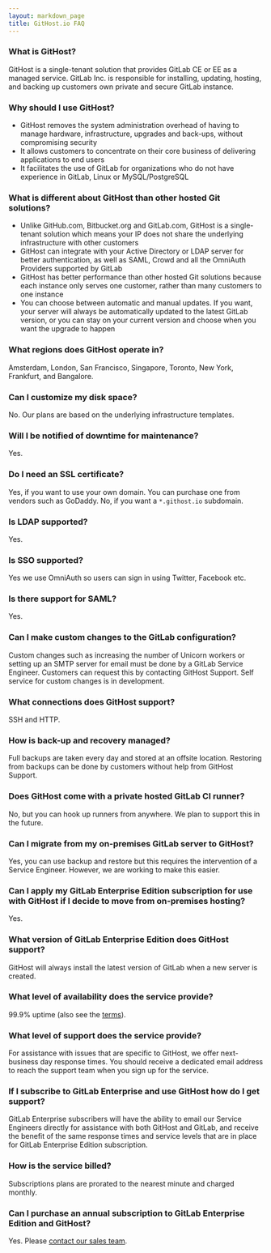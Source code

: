 ```yaml
---
layout: markdown_page
title: GitHost.io FAQ
---
```


### What is GitHost?

GitHost is a single-tenant solution that provides GitLab CE or EE as a managed
service. GitLab Inc. is responsible for installing, updating, hosting, and
backing up customers own private and secure GitLab instance.

### Why should I use GitHost?

* GitHost removes the system administration overhead of having to manage
  hardware, infrastructure, upgrades and back-ups, without compromising security
* It allows customers to concentrate on their core business of delivering
  applications to end users
* It facilitates the use of GitLab for organizations who do not have experience in
  GitLab, Linux or MySQL/PostgreSQL

### What is different about GitHost than other hosted Git solutions?

* Unlike GitHub.com, Bitbucket.org and GitLab.com, GitHost is a single-tenant
  solution which means your IP does not share the underlying infrastructure with
  other customers
* GitHost can integrate with your Active Directory or LDAP server for better
  authentication, as well as SAML, Crowd and all the OmniAuth Providers
  supported by GitLab
* GitHost has better performance than other hosted Git solutions because each
  instance only serves one customer, rather than many customers to one
  instance
* You can choose between automatic and manual updates. If you want, your server
  will always be automatically updated to the latest GitLab version, or you can
  stay on your current version and choose when you want the upgrade to happen

### What regions does GitHost operate in?

Amsterdam, London, San Francisco, Singapore, Toronto, New York, Frankfurt, and Bangalore.

### Can I customize my disk space?

No. Our plans are based on the underlying infrastructure templates.

### Will I be notified of downtime for maintenance?

Yes.

### Do I need an SSL certificate?

Yes, if you want to use your own domain. You can purchase one from vendors such
as GoDaddy. No, if you want a `*.githost.io` subdomain.

### Is LDAP supported?

Yes.

### Is SSO supported?

Yes we use OmniAuth so users can sign in using Twitter, Facebook etc.

### Is there support for SAML?

Yes.

### Can I make custom changes to the GitLab configuration?

Custom changes such as increasing the number of Unicorn workers or setting up an
SMTP server for email must be done by a GitLab Service Engineer. Customers can
request this by contacting GitHost Support. Self service for custom changes is
in development.

### What connections does GitHost support?

SSH and HTTP.

### How is back-up and recovery managed?

Full backups are taken every day and stored at an offsite location. Restoring
from backups can be done by customers without help from GitHost Support.

### Does GitHost come with a private hosted GitLab CI runner?

No, but you can hook up runners from anywhere. We plan to support this in the
future.

### Can I migrate from my on-premises GitLab server to GitHost?

Yes, you can use backup and restore but this requires the intervention of a
Service Engineer. However, we are working to make this easier.

### Can I apply my GitLab Enterprise Edition subscription for use with GitHost if I decide to move from on-premises hosting?

Yes.

### What version of GitLab Enterprise Edition does GitHost support?

GitHost will always install the latest version of GitLab when a new server is
created.

### What level of availability does the service provide?

99.9% uptime (also see the [terms](https://about.gitlab.com/terms/#githost)).

### What level of support does the service provide?

For assistance with issues that are specific to GitHost, we offer next-business day response times. You should receive a dedicated email address to reach the support team when you sign up for the service.

### If I subscribe to GitLab Enterprise and use GitHost how do I get support?

GitLab Enterprise subscribers will have the ability to email our Service
Engineers directly for assistance with both GitHost and GitLab, and receive the benefit of the same response times and service levels that are in place for GitLab Enterprise Edition subscription.

### How is the service billed?

Subscriptions plans are prorated to the nearest minute and charged monthly.

### Can I purchase an annual subscription to GitLab Enterprise Edition and GitHost?

Yes. Please [contact our sales team](/sales).
